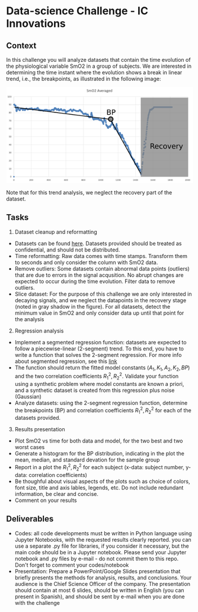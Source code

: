 # Data-science Challenge - IC Innovations

## Context

In this challenge you will analyze datasets that contain the time evolution of the physiological variable SmO2 in a group of subjects. We are interested in determining the time instant where the evolution shows a break in linear trend, i.e., the breakpoints, as illustrated in the following image:

![alt text](https://github.com/dehurtado/data-science-challenge-01/blob/main/SmO2.png)

Note that for this trend analysis, we neglect the recovery part of the dataset.



## Tasks

1. Dataset cleanup and reformatting 
* Datasets can be found [here](https://github.com/dehurtado/data-science-challenge-01/blob/main/SmO2-datasets-ICI.zip). Datasets provided should be treated as confidential, and should not be distributed.
* Time reformatting: Raw data comes with time stamps. Transform them to seconds and only consider the column with SmO2 data.
* Remove outliers: Some datasets contain abnormal data points (outliers) that are due to errors in the signal acqusition. No abrupt changes are expected to occur during the time evolution. Filter data to remove outliers. 
* Slice dataset: For the purpose of this challenge we are only interested in decaying signals, and we neglect the datapoints in the recovery stage (noted in gray shadow in the figure). For all datasets, detect the minimum value in SmO2 and only consider data up until that point for the analysis


2. Regression analysis
* Implement a segmented regression function: datasets are expected to follow a piecewise-linear (2-segment) trend. To this end, you have to write a function that solves the 2-segment regression. For more info about segmented regression, see this [link](https://en.wikipedia.org/wiki/Segmented_regression) 
* The function should return the fitted model constants ($A_1,K_1,A_2,K_2,BP$) and the two correlation coefficients $R_1^2,R_2^2$. Validate your function using a synthetic problem where model constants are known a priori, and a synthetic dataset is created from this regression plus noise (Gaussian)   
* Analyze datasets: using the 2-segment regression function, determine the breakpoints (BP) and correlation coefficients $R_1^2,R_2^2$ for each of the datasets provided.

3. Results presentation
* Plot SmO2 vs time for both data and model, for the two best and two worst cases
* Generate a histogram for the BP distribution, indicating in the plot the mean, median, and standard devation for the sample group 
* Report in a plot the $R_1^2,R_2^2$ for each subject (x-data: subject number, y-data: correlation coefficients)
* Be thoughful about visual aspects of the plots such as choice of colors, font size, title and axis lables, legends, etc. Do not include redundant information, be clear and concise. 
* Comment on your results


## Deliverables
* Codes: all code developments must be written in Python language using Jupyter Notebooks, with the requested results clearly reported. you can use a separate .py file for libraries, if you consider it necessary, but the main code should be in a Jupyter notebook. Please send your Jupyter notebook and .py files by e-mail - do not commit them to this repo. Don't forget to comment your codes/notebook
* Presentation: Prepare a PowerPoint/Google Slides presentation that briefly presents the methods for analysis, results, and conclusions. Your audience is the Chief Science Officer of the company. The presentation should contain at most 6 slides, should be written in English (you can present in Spanish), and should be sent by e-mail when you are done with the challenge

